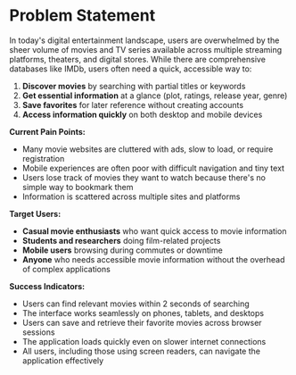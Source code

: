 # Problem Statement

In today's digital entertainment landscape, users are overwhelmed by the sheer volume of movies and TV series available across multiple streaming platforms, theaters, and digital stores. While there are comprehensive databases like IMDb, users often need a quick, accessible way to:

1. **Discover movies** by searching with partial titles or keywords
2. **Get essential information** at a glance (plot, ratings, release year, genre)
3. **Save favorites** for later reference without creating accounts
4. **Access information quickly** on both desktop and mobile devices

**Current Pain Points:**
- Many movie websites are cluttered with ads, slow to load, or require registration
- Mobile experiences are often poor with difficult navigation and tiny text
- Users lose track of movies they want to watch because there's no simple way to bookmark them
- Information is scattered across multiple sites and platforms

**Target Users:**
- **Casual movie enthusiasts** who want quick access to movie information
- **Students and researchers** doing film-related projects
- **Mobile users** browsing during commutes or downtime
- **Anyone** who needs accessible movie information without the overhead of complex applications

**Success Indicators:**
- Users can find relevant movies within 2 seconds of searching
- The interface works seamlessly on phones, tablets, and desktops
- Users can save and retrieve their favorite movies across browser sessions
- The application loads quickly even on slower internet connections
- All users, including those using screen readers, can navigate the application effectively
